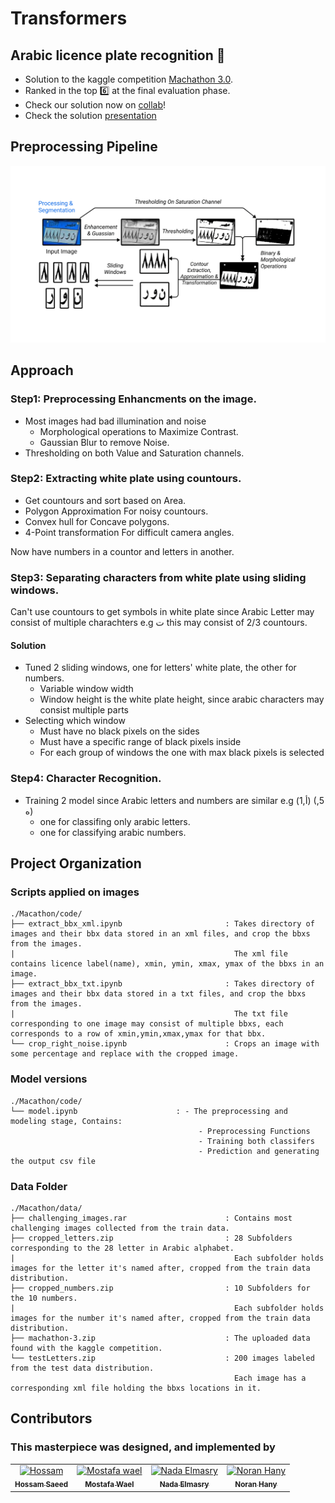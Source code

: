 # Transformers
## Arabic licence plate recognition :car:
- Solution to the kaggle competition [Machathon 3.0](https://www.kaggle.com/competitions/machathon-3/overview).
- Ranked in the top :six: at the final evaluation phase.
- Check our solution now on [collab](https://colab.research.google.com/drive/15LM0YL0Yi3KdwhPBrGH_G3iGkx6eT5XZ?usp=sharing)!
- Check the solution [presentation](https://docs.google.com/presentation/d/1oKDeQLSAw4cRpJk1M4o6nnwFDsDRIpsHaDYuUuWA6oc/edit?usp=sharing)
## Preprocessing Pipeline
![The schematic of the processor](images/preproccessing_pipeline.png)

## Approach
### Step1: Preprocessing Enhancments on the image.
- Most images had bad illumination and noise
  - Morphological operations to Maximize Contrast.
  - Gaussian Blur to remove Noise.
- Thresholding on both Value and Saturation channels.

### Step2: Extracting white plate using countours.
- Get countours and sort based on Area.
- Polygon Approximation For noisy countours.
- Convex hull for Concave polygons.
- 4-Point transformation For difficult camera angles. 

Now have numbers in a countor and letters in another.

### Step3: Separating characters from white plate using sliding windows.
Can't use countours to get symbols in white plate since Arabic Letter may consist of multiple charachters 
e.g ت  this may consist of 2/3 countours.
#### Solution
- Tuned 2 sliding windows, one for letters' white plate, the other for numbers.
  - Variable window width
  - Window height is the white plate height, since arabic characters may consist multiple parts
- Selecting which window 
  - Must have no black pixels on the sides
  - Must have a specific range of black pixels inside
  - For each group of windows the one with max black pixels is selected

### Step4: Character Recognition.
- Training 2 model since Arabic letters and numbers are similar e.g (أ,1) (5, ه)
  - one for classifing only arabic letters.
  - one for classifying arabic numbers.

## Project Organization
### Scripts applied on images
```
./Macathon/code/
├── extract_bbx_xml.ipynb                       : Takes directory of images and their bbx data stored in an xml files, and crop the bbxs from the images.
|                                                 The xml file contains licence label(name), xmin, ymin, xmax, ymax of the bbxs in an image.    
├── extract_bbx_txt.ipynb                       : Takes directory of images and their bbx data stored in a txt files, and crop the bbxs from the images.
|                                                 The txt file corresponding to one image may consist of multiple bbxs, each corresponds to a row of xmin,ymin,xmax,ymax for that bbx.
└── crop_right_noise.ipynb                      : Crops an image with some percentage and replace with the cropped image. 
```

### Model versions
```
./Macathon/code/
└── model.ipynb                      : - The preprocessing and modeling stage, Contains:
                                          - Preprocessing Functions
                                          - Training both classifers
                                          - Prediction and generating the output csv file
```

### Data Folder
```
./Macathon/data/
├── challenging_images.rar                      : Contains most challenging images collected from the train data. 
├── cropped_letters.zip                         : 28 Subfolders corresponding to the 28 letter in Arabic alphabet.
|                                                 Each subfolder holds images for the letter it's named after, cropped from the train data distribution.
├── cropped_numbers.zip                         : 10 Subfolders for the 10 numbers.
|                                                 Each subfolder holds images for the number it's named after, cropped from the train data distribution.
├── machathon-3.zip                             : The uploaded data found with the kaggle competition.
└── testLetters.zip                             : 200 images labeled from the test data distribution.
                                                  Each image has a corresponding xml file holding the bbxs locations in it.
```

## Contributors
### This masterpiece was designed, and implemented by
<table align="center">
  <tr>
    <td align="center">
    <a href="https://github.com/hoskillua" target="_black">
    <img src="https://avatars.githubusercontent.com/u/47090776?v=4" width="100px;" alt="Hossam"/>
    <br />
    <sub><b>Hossam Saeed</b></sub></a>
    </td>
    <td align="center">
    <a href="https://github.com/Mostafa-wael" target="_black">
    <img src="https://avatars.githubusercontent.com/u/56788883?v=4" width="100px;" alt="Mostafa wael"/>
    <br />
    <sub><b>Mostafa Wael</b></sub></a>
    </td>
    <td align="center">
    <a href="https://github.com/NadaElmasry" target="_black">
    <img src="https://avatars.githubusercontent.com/u/57152677?v=4" width="100px;" alt="Nada Elmasry"/>
    <br />
    <sub><b>Nada Elmasry</b></sub></a>
    </td>
    <td align="center">
    <a href="https://github.com/NouranHany" target="_black">
    <img src="https://avatars.githubusercontent.com/u/59095993?v=4" width="100px;" alt="Noran Hany"/>
    <br />
    <sub><b>Noran Hany</b></sub></a>
    </td>
  </tr>
 </table>
